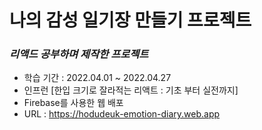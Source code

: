 # 나의 감성 일기장 만들기 프로젝트

### _리액드 공부하며 제작한 프로젝트_

- 학습 기간 : 2022.04.01 ~ 2022.04.27
- 인프런 [한입 크기로 잘라적는 리액트 : 기초 부터 실전까지]
- Firebase를 사용한 웹 배포
- URL : https://hodudeuk-emotion-diary.web.app
